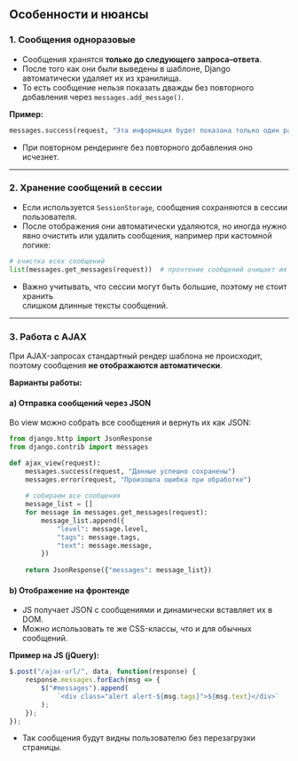 ## Особенности и нюансы

### 1. Сообщения одноразовые

* Сообщения хранятся **только до следующего запроса–ответа**.
* После того как они были выведены в шаблоне, Django автоматически удаляет их из хранилища.
* То есть сообщение нельзя показать дважды без повторного добавления через `messages.add_message()`.

**Пример:**

```python
messages.success(request, "Эта информация будет показана только один раз")
```

* При повторном рендеринге без повторного добавления оно исчезнет.

---

### 2. Хранение сообщений в сессии

* Если используется `SessionStorage`, сообщения сохраняются в сессии пользователя.
* После отображения они автоматически удаляются, но иногда нужно  
  явно очистить или удалить сообщения, например при кастомной логике:

```python
# очистка всех сообщений
list(messages.get_messages(request))  # прочтение сообщений очищает их из хранилища
```

* Важно учитывать, что сессии могут быть большие, поэтому не стоит хранить  
  слишком длинные тексты сообщений.

---

### 3. Работа с AJAX

При AJAX-запросах стандартный рендер шаблона не происходит,  
поэтому сообщения **не отображаются автоматически**.

**Варианты работы:**

#### a) Отправка сообщений через JSON

Во view можно собрать все сообщения и вернуть их как JSON:

```python
from django.http import JsonResponse
from django.contrib import messages

def ajax_view(request):
    messages.success(request, "Данные успешно сохранены")
    messages.error(request, "Произошла ошибка при обработке")
    
    # собираем все сообщения
    message_list = []
    for message in messages.get_messages(request):
        message_list.append({
            "level": message.level,
            "tags": message.tags,
            "text": message.message,
        })
    
    return JsonResponse({"messages": message_list})
```

#### b) Отображение на фронтенде

* JS получает JSON с сообщениями и динамически вставляет их в DOM.
* Можно использовать те же CSS-классы, что и для обычных сообщений.

**Пример на JS (jQuery):**

```javascript
$.post("/ajax-url/", data, function(response) {
    response.messages.forEach(msg => {
        $("#messages").append(
            `<div class="alert alert-${msg.tags}">${msg.text}</div>`
        );
    });
});
```

* Так сообщения будут видны пользователю без перезагрузки страницы.
